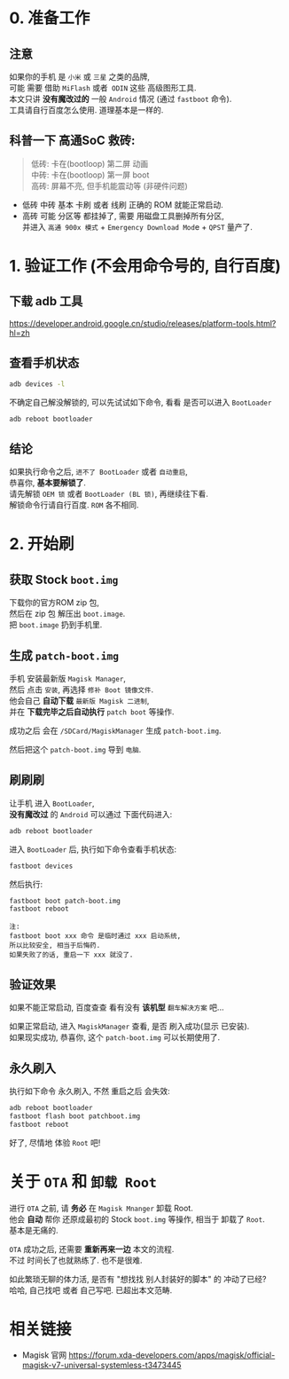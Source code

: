 # 0. 准备工作
## 注意
如果你的手机 是 `小米` 或 `三星` 之类的品牌,  
可能 需要 借助 `MiFlash` 或者` ODIN` 这些 高级图形工具.  
本文只讲 **没有魔改过的** 一般 `Android` 情况 (通过 `fastboot` 命令).  
工具请自行百度怎么使用. 道理基本是一样的.

## 科普一下 高通SoC 救砖:
> 低砖: 卡在(bootloop) 第二屏 动画  
> 中砖: 卡在(bootloop) 第一屏 boot  
> 高砖: 屏幕不亮, 但手机能震动等 (非硬件问题)  

- 低砖 中砖 基本 卡刷 或者 线刷 正确的 ROM 就能正常启动.  
- 高砖 可能 分区等 都挂掉了, 需要 用磁盘工具删掉所有分区,  
  并进入 `高通 900x 模式` + `Emergency Download Mod`e + `QPST` 量产了.

# 1. 验证工作 (不会用命令号的, 自行百度)
## 下载 adb 工具
https://developer.android.google.cn/studio/releases/platform-tools.html?hl=zh

## 查看手机状态
``` bash
adb devices -l
```

不确定自己解没解锁的, 可以先试试如下命令, 看看 是否可以进入 `BootLoader`
``` bash
adb reboot bootloader
```

## 结论
如果执行命令之后, `进不了 BootLoader` 或者 `自动重启`,  
恭喜你, **基本要解锁了**.   
请先解锁 `OEM 锁` 或者 `BootLoader (BL 锁)`, 再继续往下看.  
解锁命令行请自行百度. `ROM` 各不相同.  

# 2. 开始刷
## 获取 Stock `boot.img`
下载你的官方ROM zip 包,  
然后在 zip 包 解压出 `boot.image`.  
把 `boot.image` 扔到手机里.

## 生成 `patch-boot.img`
手机 安装最新版 `Magisk Manager`,  
然后 点击 `安装`, 再选择 `修补 Boot 镜像文件`.  
他会自己 **自动下载** `最新版 Magisk 二进制`,  
并在 **下载完毕之后自动执行** `patch boot` 等操作.

成功之后 会在 `/SDCard/MagiskManager` 生成 `patch-boot.img`.

然后把这个 `patch-boot.img` 导到 `电脑`.

## 刷刷刷
让手机 进入 `BootLoader`,  
**没有魔改过** 的 `Android` 可以通过 下面代码进入:
``` bash
adb reboot bootloader
```

进入 `BootLoader` 后, 执行如下命令查看手机状态:
``` bash
fastboot devices
```

然后执行:
``` bash
fastboot boot patch-boot.img
fastboot reboot
```

``` text
注: 
fastboot boot xxx 命令 是临时通过 xxx 启动系统, 
所以比较安全, 相当于后悔药. 
如果失败了的话, 重启一下 xxx 就没了.
```

## 验证效果
如果不能正常启动, 百度查查 看有没有 **该机型** `翻车解决方案` 吧...  

如果正常启动, 进入 `MagiskManager` 查看, 是否 刷入成功(显示 已安装).  
如果现实成功, 恭喜你, 这个 `patch-boot.img` 可以长期使用了.

## 永久刷入
执行如下命令 永久刷入, 不然 重启之后 会失效:
``` bash
adb reboot bootloader
fastboot flash boot patchboot.img
fastboot reboot
```

好了, 尽情地 体验 `Root` 吧!

# 关于 `OTA` 和 `卸载 Root`
进行 `OTA` 之前, 请 **务必** 在 `Magisk Mnanger` 卸载 Root.  
他会 **自动** 帮你 还原成最初的 Stock `boot.img` 等操作, 相当于 卸载了 `Root`.  
基本是无痛的.  

`OTA` 成功之后, 还需要 **重新再来一边** 本文的流程.  
不过 时间长了也就熟练了. 也不是很难.

如此繁琐无聊的体力活, 是否有 "想找找 别人封装好的脚本" 的 冲动了已经?  
哈哈, 自己找吧 或者 自己写吧. 已超出本文范畴.

# 相关链接
- Magisk 官网
https://forum.xda-developers.com/apps/magisk/official-magisk-v7-universal-systemless-t3473445
